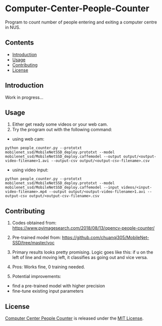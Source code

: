 # Computer-Center-People-Counter <!-- omit in toc -->
Program to count number of people entering and exiting a computer centre in NUS.

## Contents <!-- omit in toc -->
- [Introduction](#introduction)
- [Usage](#usage)
- [Contributing](#contributing)
- [License](#license)

## Introduction
Work in progress...

## Usage
1. Either get ready some videos or your web cam.
2. Try the program out with the following command:
- using web cam:
```shell
python people_counter.py --prototxt mobilenet_ssd/MobileNetSSD_deploy.prototxt --model mobilenet_ssd/MobileNetSSD_deploy.caffemodel --output output/<output-video-filename>1.avi --output-csv output/<output-csv-filename>.csv
```
- using video input:
 ```shell
python people_counter.py --prototxt mobilenet_ssd/MobileNetSSD_deploy.prototxt --model mobilenet_ssd/MobileNetSSD_deploy.caffemodel --input videos/<input-video-filename>.mp4 --output output/<output-video-filename>1.avi --output-csv output/<output-csv-filename>.csv
```

## Contributing
1. Codes obtained from: https://www.pyimagesearch.com/2018/08/13/opencv-people-counter/

2. Pre-trained model from: https://github.com/chuanqi305/MobileNet-SSD/tree/master/voc

3. Primary results looks pretty promising. Logic goes like this: if u on the left of line and moving left, it classifies as going out and vice versa.

4. Pros: Works fine, 0 training needed.

5. Potential improvements: 
- find a pre-trained model with higher precision
- fine-tune existing input parameters

## License
[Computer Center People Counter](#Computer-Center-People-Counter) is released under the [MIT License](./LICENSE).
